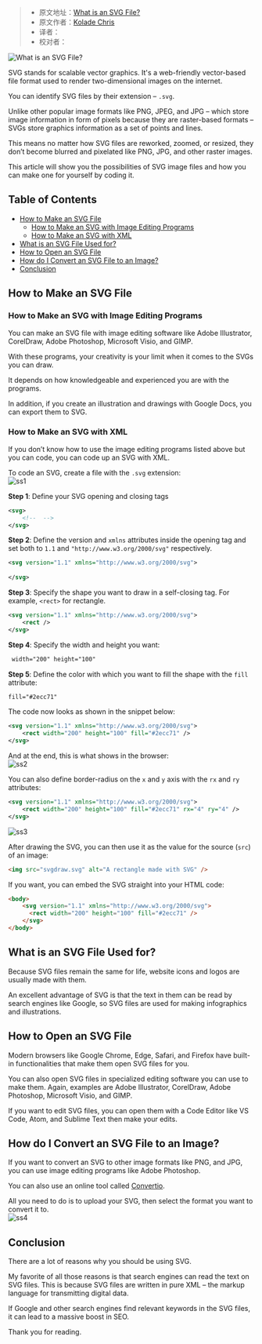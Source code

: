 > -  原文地址：[What is an SVG File?](https://www.freecodecamp.org/news/what-is-an-svg-file/)
> -  原文作者：[Kolade Chris](https://www.freecodecamp.org/news/author/kolade/)
> -  译者：
> -  校对者：

![What is an SVG File?](https://www.freecodecamp.org/news/content/images/size/w2000/2022/06/svg.png)

SVG stands for scalable vector graphics. It's a web-friendly vector-based file format used to render two-dimensional images on the internet.

You can identify SVG files by their extension – `.svg`.

Unlike other popular image formats like PNG, JPEG, and JPG – which store image information in form of pixels because they are raster-based formats – SVGs store graphics information as a set of points and lines.

This means no matter how SVG files are reworked, zoomed, or resized, they don’t become blurred and pixelated like PNG, JPG, and other raster images.

This article will show you the possibilities of SVG image files and how you can make one for yourself by coding it.

## Table of Contents

-   [How to Make an SVG File](#howtomakeansvgfile)
    -   [How to Make an SVG with Image Editing Programs](#howtomakeansvgwithimageeditingprograms)
    -   [How to Make an SVG with XML](#howtomakeansvgwithxml)
-   [What is an SVG File Used for?](#whatisansvgfileusedfor)
-   [How to Open an SVG File](#howtoopenansvgfile)
-   [How do I Convert an SVG File to an Image?](#howdoiconvertansvgfiletoanimage)
-   [Conclusion](#conclusion)

## How to Make an SVG File

### How to Make an SVG with Image Editing Programs

You can make an SVG file with image editing software like Adobe Illustrator, CorelDraw, Adobe Photoshop, Microsoft Visio, and GIMP.

With these programs, your creativity is your limit when it comes to the SVGs you can draw.

It depends on how knowledgeable and experienced you are with the programs.

In addition, if you create an illustration and drawings with Google Docs, you can export them to SVG.

### How to Make an SVG with XML

If you don’t know how to use the image editing programs listed above but you can code, you can code up an SVG with XML.

To code an SVG, create a file with the `.svg` extension:  
![ss1](https://www.freecodecamp.org/news/content/images/2022/06/ss1.png)

**Step 1**: Define your SVG opening and closing tags

```xml
<svg>
    <!--  -->
</svg>
```

**Step 2**: Define the version and `xmlns` attributes inside the opening tag and set both to `1.1` and `"http://www.w3.org/2000/svg"` respectively.

```xml
<svg version="1.1" xmlns="http://www.w3.org/2000/svg">
    
</svg>
```

**Step 3**: Specify the shape you want to draw in a self-closing tag. For example, `<rect>` for rectangle.

```xml
<svg version="1.1" xmlns="http://www.w3.org/2000/svg">
    <rect />
</svg>
```

**Step 4**: Specify the width and height you want:

```xml
 width="200" height="100"
```

**Step 5**: Define the color with which you want to fill the shape with the `fill` attribute:

```xml
fill="#2ecc71"
```

The code now looks as shown in the snippet below:

```xml
<svg version="1.1" xmlns="http://www.w3.org/2000/svg">
    <rect width="200" height="100" fill="#2ecc71" />
</svg>
```

And at the end, this is what shows in the browser:  
![ss2](https://www.freecodecamp.org/news/content/images/2022/06/ss2.png)

You can also define border-radius on the `x` and `y` axis with the `rx` and `ry` attributes:

```xml
<svg version="1.1" xmlns="http://www.w3.org/2000/svg">
    <rect width="200" height="100" fill="#2ecc71" rx="4" ry="4" />
</svg>
```

![ss3](https://www.freecodecamp.org/news/content/images/2022/06/ss3.png)

After drawing the SVG, you can then use it as the value for the source (`src`) of an image:

```html
<img src="svgdraw.svg" alt="A rectangle made with SVG" />
```

If you want, you can embed the SVG straight into your HTML code:

```html
<body>
    <svg version="1.1" xmlns="http://www.w3.org/2000/svg">
      <rect width="200" height="100" fill="#2ecc71" />
    </svg>
</body>
```

## What is an SVG File Used for?

Because SVG files remain the same for life, website icons and logos are usually made with them.

An excellent advantage of SVG is that the text in them can be read by search engines like Google, so SVG files are used for making infographics and illustrations.

## How to Open an SVG File

Modern browsers like Google Chrome, Edge, Safari, and Firefox have built-in functionalities that make them open SVG files for you.

You can also open SVG files in specialized editing software you can use to make them. Again, examples are Adobe Illustrator, CorelDraw, Adobe Photoshop, Microsoft Visio, and GIMP.

If you want to edit SVG files, you can open them with a Code Editor like VS Code, Atom, and Sublime Text then make your edits.

## How do I Convert an SVG File to an Image?

If you want to convert an SVG to other image formats like PNG, and JPG, you can use image editing programs like Adobe Photoshop.

You can also use an online tool called [Convertio](https://convertio.co/svg-png/).

All you need to do is to upload your SVG, then select the format you want to convert it to.  
![ss4](https://www.freecodecamp.org/news/content/images/2022/06/ss4.png)

## Conclusion

There are a lot of reasons why you should be using SVG.

My favorite of all those reasons is that search engines can read the text on SVG files. This is because SVG files are written in pure XML – the markup language for transmitting digital data.

If Google and other search engines find relevant keywords in the SVG files, it can lead to a massive boost in SEO.

Thank you for reading.